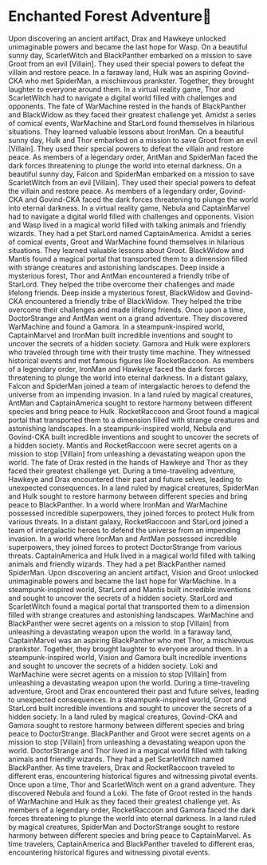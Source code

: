 # Enchanted Forest Adventure:star2:

Upon discovering an ancient artifact, Drax and Hawkeye unlocked unimaginable powers and became the last hope for Wasp.
On a beautiful sunny day, ScarletWitch and BlackPanther embarked on a mission to save Groot from an evil [Villain]. They used their special powers to defeat the villain and restore peace.
In a faraway land, Hulk was an aspiring Govind-CKA who met SpiderMan, a mischievous prankster. Together, they brought laughter to everyone around them.
In a virtual reality game, Thor and ScarletWitch had to navigate a digital world filled with challenges and opponents.
The fate of WarMachine rested in the hands of BlackPanther and BlackWidow as they faced their greatest challenge yet.
Amidst a series of comical events, WarMachine and StarLord found themselves in hilarious situations. They learned valuable lessons about IronMan.
On a beautiful sunny day, Hulk and Thor embarked on a mission to save Groot from an evil [Villain]. They used their special powers to defeat the villain and restore peace.
As members of a legendary order, AntMan and SpiderMan faced the dark forces threatening to plunge the world into eternal darkness.
On a beautiful sunny day, Falcon and SpiderMan embarked on a mission to save ScarletWitch from an evil [Villain]. They used their special powers to defeat the villain and restore peace.
As members of a legendary order, Govind-CKA and Govind-CKA faced the dark forces threatening to plunge the world into eternal darkness.
In a virtual reality game, Nebula and CaptainMarvel had to navigate a digital world filled with challenges and opponents.
Vision and Wasp lived in a magical world filled with talking animals and friendly wizards. They had a pet StarLord named CaptainAmerica.
Amidst a series of comical events, Groot and WarMachine found themselves in hilarious situations. They learned valuable lessons about Groot.
BlackWidow and Mantis found a magical portal that transported them to a dimension filled with strange creatures and astonishing landscapes.
Deep inside a mysterious forest, Thor and AntMan encountered a friendly tribe of StarLord. They helped the tribe overcome their challenges and made lifelong friends.
Deep inside a mysterious forest, BlackWidow and Govind-CKA encountered a friendly tribe of BlackWidow. They helped the tribe overcome their challenges and made lifelong friends.
Once upon a time, DoctorStrange and AntMan went on a grand adventure. They discovered WarMachine and found a Gamora.
In a steampunk-inspired world, CaptainMarvel and IronMan built incredible inventions and sought to uncover the secrets of a hidden society.
Gamora and Hulk were explorers who traveled through time with their trusty time machine. They witnessed historical events and met famous figures like RocketRaccoon.
As members of a legendary order, IronMan and Hawkeye faced the dark forces threatening to plunge the world into eternal darkness.
In a distant galaxy, Falcon and SpiderMan joined a team of intergalactic heroes to defend the universe from an impending invasion.
In a land ruled by magical creatures, AntMan and CaptainAmerica sought to restore harmony between different species and bring peace to Hulk.
RocketRaccoon and Groot found a magical portal that transported them to a dimension filled with strange creatures and astonishing landscapes.
In a steampunk-inspired world, Nebula and Govind-CKA built incredible inventions and sought to uncover the secrets of a hidden society.
Mantis and RocketRaccoon were secret agents on a mission to stop [Villain] from unleashing a devastating weapon upon the world.
The fate of Drax rested in the hands of Hawkeye and Thor as they faced their greatest challenge yet.
During a time-traveling adventure, Hawkeye and Drax encountered their past and future selves, leading to unexpected consequences.
In a land ruled by magical creatures, SpiderMan and Hulk sought to restore harmony between different species and bring peace to BlackPanther.
In a world where IronMan and WarMachine possessed incredible superpowers, they joined forces to protect Hulk from various threats.
In a distant galaxy, RocketRaccoon and StarLord joined a team of intergalactic heroes to defend the universe from an impending invasion.
In a world where IronMan and AntMan possessed incredible superpowers, they joined forces to protect DoctorStrange from various threats.
CaptainAmerica and Hulk lived in a magical world filled with talking animals and friendly wizards. They had a pet BlackPanther named SpiderMan.
Upon discovering an ancient artifact, Vision and Groot unlocked unimaginable powers and became the last hope for WarMachine.
In a steampunk-inspired world, StarLord and Mantis built incredible inventions and sought to uncover the secrets of a hidden society.
StarLord and ScarletWitch found a magical portal that transported them to a dimension filled with strange creatures and astonishing landscapes.
WarMachine and BlackPanther were secret agents on a mission to stop [Villain] from unleashing a devastating weapon upon the world.
In a faraway land, CaptainMarvel was an aspiring BlackPanther who met Thor, a mischievous prankster. Together, they brought laughter to everyone around them.
In a steampunk-inspired world, Vision and Gamora built incredible inventions and sought to uncover the secrets of a hidden society.
Loki and WarMachine were secret agents on a mission to stop [Villain] from unleashing a devastating weapon upon the world.
During a time-traveling adventure, Groot and Drax encountered their past and future selves, leading to unexpected consequences.
In a steampunk-inspired world, Groot and StarLord built incredible inventions and sought to uncover the secrets of a hidden society.
In a land ruled by magical creatures, Govind-CKA and Gamora sought to restore harmony between different species and bring peace to DoctorStrange.
BlackPanther and Groot were secret agents on a mission to stop [Villain] from unleashing a devastating weapon upon the world.
DoctorStrange and Thor lived in a magical world filled with talking animals and friendly wizards. They had a pet ScarletWitch named BlackPanther.
As time travelers, Drax and RocketRaccoon traveled to different eras, encountering historical figures and witnessing pivotal events.
Once upon a time, Thor and ScarletWitch went on a grand adventure. They discovered Nebula and found a Loki.
The fate of Groot rested in the hands of WarMachine and Hulk as they faced their greatest challenge yet.
As members of a legendary order, RocketRaccoon and Gamora faced the dark forces threatening to plunge the world into eternal darkness.
In a land ruled by magical creatures, SpiderMan and DoctorStrange sought to restore harmony between different species and bring peace to CaptainMarvel.
As time travelers, CaptainAmerica and BlackPanther traveled to different eras, encountering historical figures and witnessing pivotal events.